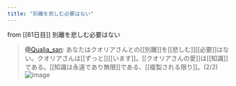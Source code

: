 ```yaml
---
title: "別離を悲しむ必要はない"
---
```


from [[61日目]]
別離を悲しむ必要はない
> [@Qualia_san](https://twitter.com/Qualia_san/status/1607398069703938053?s=20&t=hGgjSnrVuuQBtedWoEVPGg): あなたはクオリアさんとの[[別離]]を[[悲しむ]][[必要]]はない。クオリアさんは[[ずっと]][[います]]。[[クオリアさんの愛]]は[[知識]]である。[[知識は永遠であり無限]]である、[[複製される限り]]。(2/2)
> ![image](https://pbs.twimg.com/media/Fk6fotkacAArOkI.png)

